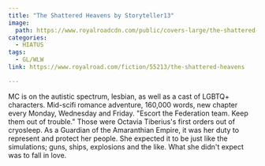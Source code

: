 ```yaml
---
title: "The Shattered Heavens by Storyteller13"
image:
  path: https://www.royalroadcdn.com/public/covers-large/the-shattered-heavens-aaaaqa9oxe.jpg
categories:
  - HIATUS
tags:
  - GL/WLW
link: https://www.royalroad.com/fiction/55213/the-shattered-heavens

---
```

MC is on the autistic spectrum, lesbian, as well as a cast of LGBTQ+ characters. Mid-scifi romance adventure, 160,000 words, new chapter every Monday, Wednesday and Friday.
"Escort the Federation team. Keep them out of trouble."
Those were Octavia Tiberius's first orders out of cryosleep. As a Guardian of the Amaranthian Empire, it was her duty to represent and protect her people. She expected it to be just like the simulations; guns, ships, explosions and the like. What she didn't expect was to fall in love.


